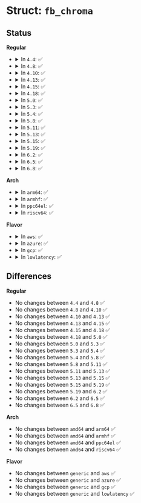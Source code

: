 # Struct: <code>fb_chroma</code>

## Status
<b>Regular</b>
<ul>
<li>
<details>
<summary>In <code>4.4</code>: ✅</summary>

```c
struct fb_chroma {
    __u32 redx;
    __u32 greenx;
    __u32 bluex;
    __u32 whitex;
    __u32 redy;
    __u32 greeny;
    __u32 bluey;
    __u32 whitey;
};
```
</details>
</li>
<li>
<details>
<summary>In <code>4.8</code>: ✅</summary>

```c
struct fb_chroma {
    __u32 redx;
    __u32 greenx;
    __u32 bluex;
    __u32 whitex;
    __u32 redy;
    __u32 greeny;
    __u32 bluey;
    __u32 whitey;
};
```
</details>
</li>
<li>
<details>
<summary>In <code>4.10</code>: ✅</summary>

```c
struct fb_chroma {
    __u32 redx;
    __u32 greenx;
    __u32 bluex;
    __u32 whitex;
    __u32 redy;
    __u32 greeny;
    __u32 bluey;
    __u32 whitey;
};
```
</details>
</li>
<li>
<details>
<summary>In <code>4.13</code>: ✅</summary>

```c
struct fb_chroma {
    __u32 redx;
    __u32 greenx;
    __u32 bluex;
    __u32 whitex;
    __u32 redy;
    __u32 greeny;
    __u32 bluey;
    __u32 whitey;
};
```
</details>
</li>
<li>
<details>
<summary>In <code>4.15</code>: ✅</summary>

```c
struct fb_chroma {
    __u32 redx;
    __u32 greenx;
    __u32 bluex;
    __u32 whitex;
    __u32 redy;
    __u32 greeny;
    __u32 bluey;
    __u32 whitey;
};
```
</details>
</li>
<li>
<details>
<summary>In <code>4.18</code>: ✅</summary>

```c
struct fb_chroma {
    __u32 redx;
    __u32 greenx;
    __u32 bluex;
    __u32 whitex;
    __u32 redy;
    __u32 greeny;
    __u32 bluey;
    __u32 whitey;
};
```
</details>
</li>
<li>
<details>
<summary>In <code>5.0</code>: ✅</summary>

```c
struct fb_chroma {
    __u32 redx;
    __u32 greenx;
    __u32 bluex;
    __u32 whitex;
    __u32 redy;
    __u32 greeny;
    __u32 bluey;
    __u32 whitey;
};
```
</details>
</li>
<li>
<details>
<summary>In <code>5.3</code>: ✅</summary>

```c
struct fb_chroma {
    __u32 redx;
    __u32 greenx;
    __u32 bluex;
    __u32 whitex;
    __u32 redy;
    __u32 greeny;
    __u32 bluey;
    __u32 whitey;
};
```
</details>
</li>
<li>
<details>
<summary>In <code>5.4</code>: ✅</summary>

```c
struct fb_chroma {
    __u32 redx;
    __u32 greenx;
    __u32 bluex;
    __u32 whitex;
    __u32 redy;
    __u32 greeny;
    __u32 bluey;
    __u32 whitey;
};
```
</details>
</li>
<li>
<details>
<summary>In <code>5.8</code>: ✅</summary>

```c
struct fb_chroma {
    __u32 redx;
    __u32 greenx;
    __u32 bluex;
    __u32 whitex;
    __u32 redy;
    __u32 greeny;
    __u32 bluey;
    __u32 whitey;
};
```
</details>
</li>
<li>
<details>
<summary>In <code>5.11</code>: ✅</summary>

```c
struct fb_chroma {
    __u32 redx;
    __u32 greenx;
    __u32 bluex;
    __u32 whitex;
    __u32 redy;
    __u32 greeny;
    __u32 bluey;
    __u32 whitey;
};
```
</details>
</li>
<li>
<details>
<summary>In <code>5.13</code>: ✅</summary>

```c
struct fb_chroma {
    __u32 redx;
    __u32 greenx;
    __u32 bluex;
    __u32 whitex;
    __u32 redy;
    __u32 greeny;
    __u32 bluey;
    __u32 whitey;
};
```
</details>
</li>
<li>
<details>
<summary>In <code>5.15</code>: ✅</summary>

```c
struct fb_chroma {
    __u32 redx;
    __u32 greenx;
    __u32 bluex;
    __u32 whitex;
    __u32 redy;
    __u32 greeny;
    __u32 bluey;
    __u32 whitey;
};
```
</details>
</li>
<li>
<details>
<summary>In <code>5.19</code>: ✅</summary>

```c
struct fb_chroma {
    __u32 redx;
    __u32 greenx;
    __u32 bluex;
    __u32 whitex;
    __u32 redy;
    __u32 greeny;
    __u32 bluey;
    __u32 whitey;
};
```
</details>
</li>
<li>
<details>
<summary>In <code>6.2</code>: ✅</summary>

```c
struct fb_chroma {
    __u32 redx;
    __u32 greenx;
    __u32 bluex;
    __u32 whitex;
    __u32 redy;
    __u32 greeny;
    __u32 bluey;
    __u32 whitey;
};
```
</details>
</li>
<li>
<details>
<summary>In <code>6.5</code>: ✅</summary>

```c
struct fb_chroma {
    __u32 redx;
    __u32 greenx;
    __u32 bluex;
    __u32 whitex;
    __u32 redy;
    __u32 greeny;
    __u32 bluey;
    __u32 whitey;
};
```
</details>
</li>
<li>
<details>
<summary>In <code>6.8</code>: ✅</summary>

```c
struct fb_chroma {
    __u32 redx;
    __u32 greenx;
    __u32 bluex;
    __u32 whitex;
    __u32 redy;
    __u32 greeny;
    __u32 bluey;
    __u32 whitey;
};
```
</details>
</li>
</ul>
<b>Arch</b>
<ul>
<li>
<details>
<summary>In <code>arm64</code>: ✅</summary>

```c
struct fb_chroma {
    __u32 redx;
    __u32 greenx;
    __u32 bluex;
    __u32 whitex;
    __u32 redy;
    __u32 greeny;
    __u32 bluey;
    __u32 whitey;
};
```
</details>
</li>
<li>
<details>
<summary>In <code>armhf</code>: ✅</summary>

```c
struct fb_chroma {
    __u32 redx;
    __u32 greenx;
    __u32 bluex;
    __u32 whitex;
    __u32 redy;
    __u32 greeny;
    __u32 bluey;
    __u32 whitey;
};
```
</details>
</li>
<li>
<details>
<summary>In <code>ppc64el</code>: ✅</summary>

```c
struct fb_chroma {
    __u32 redx;
    __u32 greenx;
    __u32 bluex;
    __u32 whitex;
    __u32 redy;
    __u32 greeny;
    __u32 bluey;
    __u32 whitey;
};
```
</details>
</li>
<li>
<details>
<summary>In <code>riscv64</code>: ✅</summary>

```c
struct fb_chroma {
    __u32 redx;
    __u32 greenx;
    __u32 bluex;
    __u32 whitex;
    __u32 redy;
    __u32 greeny;
    __u32 bluey;
    __u32 whitey;
};
```
</details>
</li>
</ul>
<b>Flavor</b>
<ul>
<li>
<details>
<summary>In <code>aws</code>: ✅</summary>

```c
struct fb_chroma {
    __u32 redx;
    __u32 greenx;
    __u32 bluex;
    __u32 whitex;
    __u32 redy;
    __u32 greeny;
    __u32 bluey;
    __u32 whitey;
};
```
</details>
</li>
<li>
<details>
<summary>In <code>azure</code>: ✅</summary>

```c
struct fb_chroma {
    __u32 redx;
    __u32 greenx;
    __u32 bluex;
    __u32 whitex;
    __u32 redy;
    __u32 greeny;
    __u32 bluey;
    __u32 whitey;
};
```
</details>
</li>
<li>
<details>
<summary>In <code>gcp</code>: ✅</summary>

```c
struct fb_chroma {
    __u32 redx;
    __u32 greenx;
    __u32 bluex;
    __u32 whitex;
    __u32 redy;
    __u32 greeny;
    __u32 bluey;
    __u32 whitey;
};
```
</details>
</li>
<li>
<details>
<summary>In <code>lowlatency</code>: ✅</summary>

```c
struct fb_chroma {
    __u32 redx;
    __u32 greenx;
    __u32 bluex;
    __u32 whitex;
    __u32 redy;
    __u32 greeny;
    __u32 bluey;
    __u32 whitey;
};
```
</details>
</li>
</ul>

## Differences
<b>Regular</b>
<ul>
<li>
No changes between <code>4.4</code> and <code>4.8</code> ✅
</li>
<li>
No changes between <code>4.8</code> and <code>4.10</code> ✅
</li>
<li>
No changes between <code>4.10</code> and <code>4.13</code> ✅
</li>
<li>
No changes between <code>4.13</code> and <code>4.15</code> ✅
</li>
<li>
No changes between <code>4.15</code> and <code>4.18</code> ✅
</li>
<li>
No changes between <code>4.18</code> and <code>5.0</code> ✅
</li>
<li>
No changes between <code>5.0</code> and <code>5.3</code> ✅
</li>
<li>
No changes between <code>5.3</code> and <code>5.4</code> ✅
</li>
<li>
No changes between <code>5.4</code> and <code>5.8</code> ✅
</li>
<li>
No changes between <code>5.8</code> and <code>5.11</code> ✅
</li>
<li>
No changes between <code>5.11</code> and <code>5.13</code> ✅
</li>
<li>
No changes between <code>5.13</code> and <code>5.15</code> ✅
</li>
<li>
No changes between <code>5.15</code> and <code>5.19</code> ✅
</li>
<li>
No changes between <code>5.19</code> and <code>6.2</code> ✅
</li>
<li>
No changes between <code>6.2</code> and <code>6.5</code> ✅
</li>
<li>
No changes between <code>6.5</code> and <code>6.8</code> ✅
</li>
</ul>
<b>Arch</b>
<ul>
<li>
No changes between <code>amd64</code> and <code>arm64</code> ✅
</li>
<li>
No changes between <code>amd64</code> and <code>armhf</code> ✅
</li>
<li>
No changes between <code>amd64</code> and <code>ppc64el</code> ✅
</li>
<li>
No changes between <code>amd64</code> and <code>riscv64</code> ✅
</li>
</ul>
<b>Flavor</b>
<ul>
<li>
No changes between <code>generic</code> and <code>aws</code> ✅
</li>
<li>
No changes between <code>generic</code> and <code>azure</code> ✅
</li>
<li>
No changes between <code>generic</code> and <code>gcp</code> ✅
</li>
<li>
No changes between <code>generic</code> and <code>lowlatency</code> ✅
</li>
</ul>
